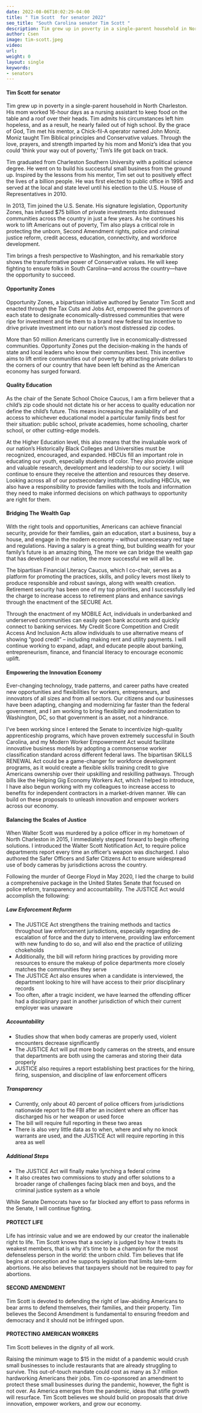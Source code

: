 ```yaml
---
date: 2022-08-06T10:02:29-04:00
title: " Tim Scott  for senator 2022"
seo_title: "South Carolina senator Tim Scott "
description: Tim grew up in poverty in a single-parent household in North Charleston.
author: Csen
image: tim-scott.jpeg
video:
url: 
weight: 0
layout: single
keywords:
- senators
---
```


#### Tim Scott  for senator 
Tim grew up in poverty in a single-parent household in North Charleston. His mom worked 16-hour days as a nursing assistant to keep food on the table and a roof over their heads. Tim admits his circumstances left him hopeless, and as a result, he nearly failed out of high school. By the grace of God, Tim met his mentor, a Chick-fil-A operator named John Moniz. Moniz taught Tim Biblical principles and Conservative values. Through the love, prayers, and strength imparted by his mom and Moniz’s idea that you could ‘think your way out of poverty,’ Tim’s life got back on track.

Tim graduated from Charleston Southern University with a political science degree. He went on to build his successful small business from the ground up. Inspired by the lessons from his mentor, Tim set out to positively effect the lives of a billion people. He was first elected to public office in 1995 and served at the local and state level until his election to the U.S. House of Representatives in 2010.

In 2013, Tim joined the U.S. Senate. His signature legislation, Opportunity Zones, has infused $75 billion of private investments into distressed communities across the country in just a few years. As he continues his work to lift Americans out of poverty, Tim also plays a critical role in protecting the unborn, Second Amendment rights, police and criminal justice reform, credit access, education, connectivity, and workforce development.

Tim brings a fresh perspective to Washington, and his remarkable story shows the transformative power of Conservative values. He will keep fighting to ensure folks in South Carolina—and across the country—have the opportunity to succeed.

#### Opportunity Zones
Opportunity Zones, a bipartisan initiative authored by Senator Tim Scott and enacted through the Tax Cuts and Jobs Act, empowered the governors of each state to designate economically-distressed communities that were ripe for investment and tie them to a brand new federal tax incentive to drive private investment into our nation’s most distressed zip codes. 

More than 50 million Americans currently live in economically-distressed communities. Opportunity Zones put the decision-making in the hands of state and local leaders who know their communities best. This incentive aims to lift entire communities out of poverty by attracting private dollars to the corners of our country that have been left behind as the American economy has surged forward.

#### Quality Education
As the chair of the Senate School Choice Caucus, I am a firm believer that a child’s zip code should not dictate his or her access to quality education nor define the child’s future. This means increasing the availability of and access to whichever educational model a particular family finds best for their situation: public school, private academies, home schooling, charter school, or other cutting-edge models.

At the Higher Education level, this also means that the invaluable work of our nation’s Historically Black Colleges and Universities must be recognized, encouraged, and expanded. HBCUs fill an important role in educating our youth, especially students of color. They also provide unique and valuable research, development and leadership to our society. I will continue to ensure they receive the attention and resources they deserve. Looking across all of our postsecondary institutions, including HBCUs, we also have a responsibility to provide families with the tools and information they need to make informed decisions on which pathways to opportunity are right for them.

#### Bridging The Wealth Gap
With the right tools and opportunities, Americans can achieve financial security, provide for their families, gain an education, start a business, buy a house, and engage in the modern economy – without unnecessary red tape and regulations. Having a salary is a great thing, but building wealth for your family’s future is an amazing thing, The more we can bridge the wealth gap that has developed in our nation, the more successful we will all be.

The bipartisan Financial Literacy Caucus, which I co-chair, serves as a platform for promoting the practices, skills, and policy levers most likely to produce responsible and robust savings, along with wealth creation. Retirement security has been one of my top priorities, and I successfully led the charge to increase access to retirement plans and enhance savings through the enactment of the SECURE Act.

Through the enactment of my MOBILE Act, individuals in underbanked and underserved communities can easily open bank accounts and quickly connect to banking services. My Credit Score Competition and Credit Access And Inclusion Acts allow individuals to use alternative means of showing “good credit” – including making rent and utility payments. I will continue working to expand, adapt, and educate people about banking, entrepreneurism, finance, and financial literacy to encourage economic uplift.  

#### Empowering the Innovation Economy
Ever-changing technology, trade patterns, and career paths have created new opportunities and flexibilities for workers, entrepreneurs, and innovators of all sizes and from all sectors.   Our citizens and our businesses have been adapting, changing and modernizing far faster than the federal government, and I am working to bring flexibility and modernization to Washington, DC, so that government is an asset, not a hindrance.

I’ve been working since I entered the Senate to incentivize high-quality apprenticeship programs, which have proven extremely successful in South Carolina, and my Modern Worker Empowerment Act would facilitate innovative business models by adopting a commonsense worker classification standard across different federal laws. The bipartisan SKILLS RENEWAL Act could be a game-changer for workforce development programs, as it would create a flexible skills training credit to give Americans ownership over their upskilling and reskilling pathways. Through bills like the Helping Gig Economy Workers Act, which I helped to introduce, I have also begun working with my colleagues to increase access to benefits for independent contractors in a market-driven manner. We can build on these proposals to unleash innovation and empower workers across our economy.

#### Balancing the Scales of Justice
When Walter Scott was murdered by a police officer in my hometown of North Charleston in 2015, I immediately stepped forward to begin offering solutions. I introduced the Walter Scott Notification Act, to require police departments report every time an officer’s weapon was discharged. I also authored the Safer Officers and Safer Citizens Act to ensure widespread use of body cameras by jurisdictions across the country.

Following the murder of George Floyd in May 2020, I led the charge to build a comprehensive package in the United States Senate that focused on police reform, transparency and accountability. The JUSTICE Act would accomplish the following:

##### Law Enforcement Reform

- The JUSTICE Act strengthens the training methods and tactics throughout law enforcement jurisdictions, especially regarding de-escalation of force and the duty to intervene, providing law enforcement with new funding to do so, and will also end the practice of utilizing chokeholds
- Additionally, the bill will reform hiring practices by providing more resources to ensure the makeup of police departments more closely matches the communities they serve
- The JUSTICE Act also ensures when a candidate is interviewed, the department looking to hire will have access to their prior disciplinary records
- Too often, after a tragic incident, we have learned the offending officer had a disciplinary past in another jurisdiction of which their current employer was unaware

##### Accountability

- Studies show that when body cameras are properly used, violent encounters decrease significantly
- The JUSTICE Act will put more body cameras on the streets, and ensure that departments are both using the cameras and storing their data properly
- JUSTICE also requires a report establishing best practices for the hiring, firing, suspension, and discipline of law enforcement officers

##### Transparency

- Currently, only about 40 percent of police officers from jurisdictions nationwide report to the FBI after an incident where an officer has discharged his or her weapon or used force
- The bill will require full reporting in these two areas
- There is also very little data as to when, where and why no knock warrants are used, and the JUSTICE Act will require reporting in this area as well

##### Additional Steps

- The JUSTICE Act will finally make lynching a federal crime
- It also creates two commissions to study and offer solutions to a broader range of challenges facing black men and boys, and the criminal justice system as a whole

While Senate Democrats have so far blocked any effort to pass reforms in the Senate, I will continue fighting.

#### PROTECT LIFE
Life has intrinsic value and we are endowed by our creator the inalienable right to life.
Tim Scott knows that a society is judged by how it treats its weakest members, that is why it’s time to be a champion for the most defenseless person in the world: the unborn child. Tim believes that life begins at conception and he supports legislation that limits late-term abortions. He also believes that taxpayers should not be required to pay for abortions.

#### SECOND AMENDMENT
Tim Scott is devoted to defending the right of law-abiding Americans to bear arms to defend themselves, their families, and their property.
Tim believes the Second Amendment is fundamental to ensuring freedom and democracy and it should not be infringed upon.

#### PROTECTING AMERICAN WORKERS
Tim Scott believes in the dignity of all work.

Raising the minimum wage to $15 in the midst of a pandemic would crush small businesses to include restaurants that are already struggling to survive. This out-of-touch mandate could cost as many as 3.7 million hardworking Americans their jobs. Tim co-sponsored an amendment to protect these small businesses during the pandemic, however, the fight is not over. As America emerges from the pandemic, ideas that stifle growth will resurface. Tim Scott believes we should build on proposals that drive innovation, empower workers, and grow our economy.